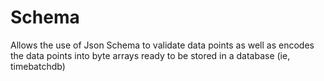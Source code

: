 Schema
=========

Allows the use of Json Schema to validate data points as well as encodes the data points into byte arrays ready to be stored in a database (ie, timebatchdb)
